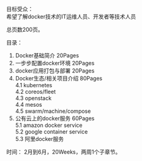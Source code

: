 目标受众：  
希望了解docker技术的IT运维人员、开发者等技术人员  

总页数200页。

目录：  
1. Docker基础简介   20Pages  
2. 一步步配置docker环境   20Pages  
3. docker应用打包与部署   20Pages  
4. Docker生态/相关项目介绍  80Pages  
  4.1 kubernetes  
  4.2 coreos/fleet  
  4.3 openstack  
  4.4 mesos    
  4.5 swarm/machine/compose  
5. 公有云上的docker服务    60Pages   
  5.1 amazon docker service  
  5.2 google container service  
  5.3 阿里docker服务  

时间：
2月到6月，20Weeks，两周1个子章节。  



